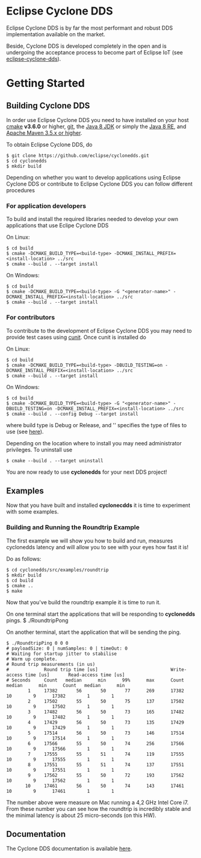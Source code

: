 # Eclipse Cyclone DDS

Eclipse Cyclone DDS is by far the most performant and robust DDS implementation available on the market. 

Beside, Cyclone DDS is developed completely in the open and is undergoing the acceptance process to become part of Eclipse IoT (see  [eclipse-cyclone-dds](https://projects.eclipse.org/proposals/eclipse-cyclone-dds)).


# Getting Started
## Building Cyclone DDS

In order use Eclipse Cyclone DDS you need to have installed on your host [cmake](https://cmake.org/download/) **v3.6.0** or higher, [git](https://git-scm.com/),  the [Java 8 JDK](http://www.oracle.com/technetwork/java/javase/downloads/jdk8-downloads-2133151.html) or simply the [Java 8 RE](http://www.oracle.com/technetwork/java/javase/downloads/server-jre8-downloads-2133154.html), and [Apache Maven 3.5.x or higher](http://maven.apache.org/download.cgi).

To obtain Eclipse Cyclone DDS, do

    $ git clone https://github.com/eclipse/cyclonedds.git 
    $ cd cyclonedds
    $ mkdir build

Depending on whether you want to develop applications using Eclipse Cyclone DDS or contribute to Eclipse Cyclone DDS you can follow different procedures

### For application developers

To build and install the required libraries needed to develop your own applications that use Eclipe Cyclone DDS

On Linux:

    $ cd build
    $ cmake -DCMAKE_BUILD_TYPE=<build-type> -DCMAKE_INSTALL_PREFIX=<install-location> ../src
    $ cmake --build . --target install

On Windows:

    $ cd build
    $ cmake -DCMAKE_BUILD_TYPE=<build-type> -G "<generator-name>" -DCMAKE_INSTALL_PREFIX=<install-location> ../src
    $ cmake --build . --target install

### For contributors

To contribute to the development of Eclipse Cyclone DDS you may need to provide test cases using [cunit](http://cunit.sourceforge.net/). Once cunit is installed do

On Linux:

    $ cd build
    $ cmake -DCMAKE_BUILD_TYPE=<build-type> -DBUILD_TESTING=on -DCMAKE_INSTALL_PREFIX=<install-location> ../src
    $ cmake --build . --target install

On Windows:

    $ cd build
    $ cmake -DCMAKE_BUILD_TYPE=<build-type> -G "<generator-name>" -DBUILD_TESTING=on -DCMAKE_INSTALL_PREFIX=<install-location> ../src
    $ cmake --build . --config Debug --target install


where build type is Debug or Release, and '<generator name>' specifies the type of files to use (see [here](https://cmake.org/cmake/help/v3.0/manual/cmake-generators.7.html)).

Depending on the location where to install you may need administrator privileges. To uninstall use

    $ cmake --build . --target uninstall

You are now ready to use **cyclonedds** for your next DDS project!


## Examples
Now that you have built and installed **cyclonecdds** it is time to experiment with some examples.

### Building and Running the Roundtrip Example
The first example we will show you how to build and run, measures cyclonedds latency and will allow you to see with your eyes how fast it is!

Do as follows:

    $ cd cyclonedds/src/examples/roundtrip
    $ mkdir build
    $ cd build
    $ cmake ..
    $ make
    
Now that you've build the roundtrip example it is time to run it. 

On one terminal start the applications that will be responding to **cyclonedds** pings.
    $ ./RoundtripPong

On another terminal, start the application that will be sending the ping.
    
    $ ./RoundtripPing 0 0 0 
    # payloadSize: 0 | numSamples: 0 | timeOut: 0
    # Waiting for startup jitter to stabilise
    # Warm up complete.
    # Round trip measurements (in us)
    #             Round trip time [us]                           Write-access time [us]       Read-access time [us]
    # Seconds     Count   median      min      99%      max      Count   median      min      Count   median      min
            1     17382       56       50       77      269      17382       10        9      17382        1        1
            2     17502       55       50       75      137      17502       10        9      17502        1        1
            3     17482       56       50       73      165      17482       10        9      17482        1        1
            4     17429       56       50       73      135      17429       10        9      17429        1        1
            5     17514       56       50       73      146      17514       10        9      17514        1        1
            6     17566       55       50       74      256      17566       10        9      17566        1        1
            7     17555       55       51       74      119      17555       10        9      17555        1        1
            8     17551       55       51       74      137      17551       10        9      17551        1        1
            9     17562       55       50       72      193      17562       10        9      17562        1        1
           10     17461       56       50       74      143      17461       10        9      17461        1        1
           
The number above were measure on Mac running a 4,2 GHz Intel Core i7. From these number you can see how the roundtrip is incredibly stable and the minimal latency is about 25 micro-seconds (on this HW).

## Documentation
The Cyclone DDS documentation is available [here](http://cdds.io/docs).
